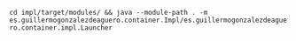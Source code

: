 `cd impl/target/modules/ && java --module-path . -m es.guillermogonzalezdeaguero.container.Impl/es.guillermogonzalezdeaguero.container.impl.Launcher`
